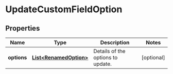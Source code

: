 # UpdateCustomFieldOption

## Properties
Name | Type | Description | Notes
------------ | ------------- | ------------- | -------------
**options** | [**List&lt;RenamedOption&gt;**](RenamedOption.md) | Details of the options to update. |  [optional]
